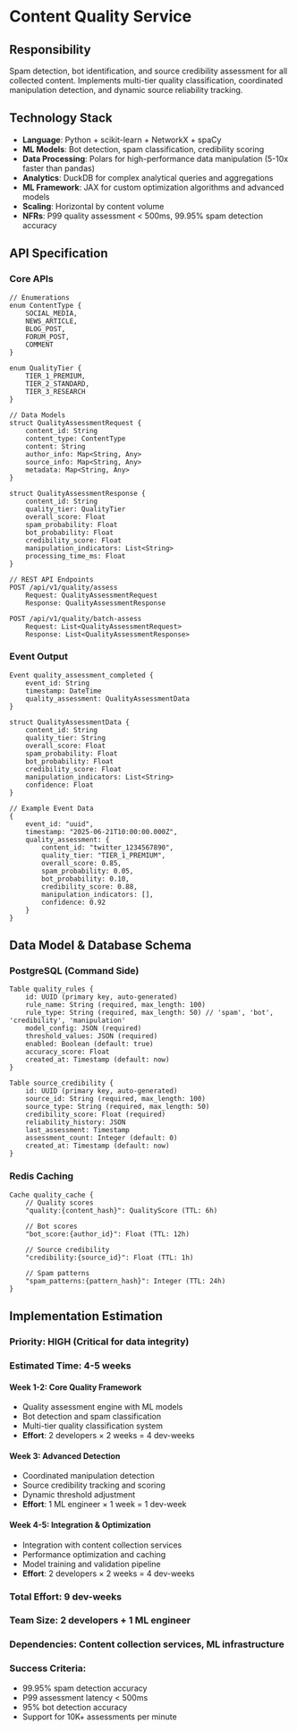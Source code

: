 # Content Quality Service

## Responsibility
Spam detection, bot identification, and source credibility assessment for all collected content. Implements multi-tier quality classification, coordinated manipulation detection, and dynamic source reliability tracking.

## Technology Stack
- **Language**: Python + scikit-learn + NetworkX + spaCy
- **ML Models**: Bot detection, spam classification, credibility scoring
- **Data Processing**: Polars for high-performance data manipulation (5-10x faster than pandas)
- **Analytics**: DuckDB for complex analytical queries and aggregations
- **ML Framework**: JAX for custom optimization algorithms and advanced models
- **Scaling**: Horizontal by content volume
- **NFRs**: P99 quality assessment < 500ms, 99.95% spam detection accuracy

## API Specification

### Core APIs
```pseudo
// Enumerations
enum ContentType {
    SOCIAL_MEDIA,
    NEWS_ARTICLE,
    BLOG_POST,
    FORUM_POST,
    COMMENT
}

enum QualityTier {
    TIER_1_PREMIUM,
    TIER_2_STANDARD,
    TIER_3_RESEARCH
}

// Data Models
struct QualityAssessmentRequest {
    content_id: String
    content_type: ContentType
    content: String
    author_info: Map<String, Any>
    source_info: Map<String, Any>
    metadata: Map<String, Any>
}

struct QualityAssessmentResponse {
    content_id: String
    quality_tier: QualityTier
    overall_score: Float
    spam_probability: Float
    bot_probability: Float
    credibility_score: Float
    manipulation_indicators: List<String>
    processing_time_ms: Float
}

// REST API Endpoints
POST /api/v1/quality/assess
    Request: QualityAssessmentRequest
    Response: QualityAssessmentResponse

POST /api/v1/quality/batch-assess
    Request: List<QualityAssessmentRequest>
    Response: List<QualityAssessmentResponse>
```

### Event Output
```pseudo
Event quality_assessment_completed {
    event_id: String
    timestamp: DateTime
    quality_assessment: QualityAssessmentData
}

struct QualityAssessmentData {
    content_id: String
    quality_tier: String
    overall_score: Float
    spam_probability: Float
    bot_probability: Float
    credibility_score: Float
    manipulation_indicators: List<String>
    confidence: Float
}

// Example Event Data
{
    event_id: "uuid",
    timestamp: "2025-06-21T10:00:00.000Z",
    quality_assessment: {
        content_id: "twitter_1234567890",
        quality_tier: "TIER_1_PREMIUM",
        overall_score: 0.85,
        spam_probability: 0.05,
        bot_probability: 0.10,
        credibility_score: 0.88,
        manipulation_indicators: [],
        confidence: 0.92
    }
}
```

## Data Model & Database Schema

### PostgreSQL (Command Side)
```pseudo
Table quality_rules {
    id: UUID (primary key, auto-generated)
    rule_name: String (required, max_length: 100)
    rule_type: String (required, max_length: 50) // 'spam', 'bot', 'credibility', 'manipulation'
    model_config: JSON (required)
    threshold_values: JSON (required)
    enabled: Boolean (default: true)
    accuracy_score: Float
    created_at: Timestamp (default: now)
}

Table source_credibility {
    id: UUID (primary key, auto-generated)
    source_id: String (required, max_length: 100)
    source_type: String (required, max_length: 50)
    credibility_score: Float (required)
    reliability_history: JSON
    last_assessment: Timestamp
    assessment_count: Integer (default: 0)
    created_at: Timestamp (default: now)
}
```

### Redis Caching
```pseudo
Cache quality_cache {
    // Quality scores
    "quality:{content_hash}": QualityScore (TTL: 6h)

    // Bot scores
    "bot_score:{author_id}": Float (TTL: 12h)

    // Source credibility
    "credibility:{source_id}": Float (TTL: 1h)

    // Spam patterns
    "spam_patterns:{pattern_hash}": Integer (TTL: 24h)
}
```

## Implementation Estimation

### Priority: **HIGH** (Critical for data integrity)
### Estimated Time: **4-5 weeks**

#### Week 1-2: Core Quality Framework
- Quality assessment engine with ML models
- Bot detection and spam classification
- Multi-tier quality classification system
- **Effort**: 2 developers × 2 weeks = 4 dev-weeks

#### Week 3: Advanced Detection
- Coordinated manipulation detection
- Source credibility tracking and scoring
- Dynamic threshold adjustment
- **Effort**: 1 ML engineer × 1 week = 1 dev-week

#### Week 4-5: Integration & Optimization
- Integration with content collection services
- Performance optimization and caching
- Model training and validation pipeline
- **Effort**: 2 developers × 2 weeks = 4 dev-weeks

### Total Effort: **9 dev-weeks**
### Team Size: **2 developers + 1 ML engineer**
### Dependencies: Content collection services, ML infrastructure

### Success Criteria:
- 99.95% spam detection accuracy
- P99 assessment latency < 500ms
- 95% bot detection accuracy
- Support for 10K+ assessments per minute
